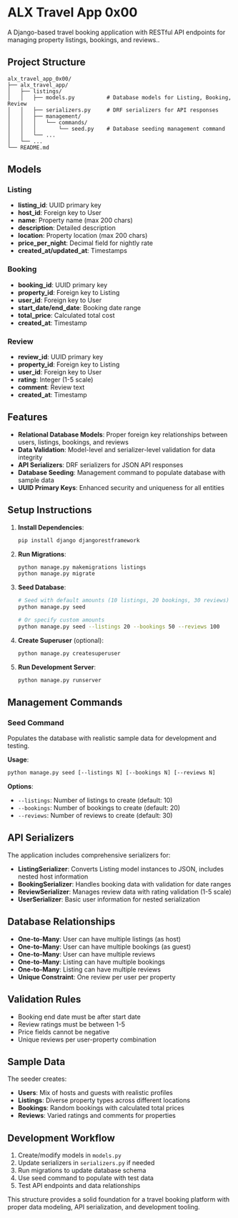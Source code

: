 # ALX Travel App 0x00

A Django-based travel booking application with RESTful API endpoints for managing property listings, bookings, and reviews..

## Project Structure

```
alx_travel_app_0x00/
├── alx_travel_app/
│   ├── listings/
│   │   ├── models.py          # Database models for Listing, Booking, Review
│   │   ├── serializers.py     # DRF serializers for API responses
│   │   ├── management/
│   │   │   └── commands/
│   │   │       └── seed.py    # Database seeding management command
│   │   └── ...
│   └── ...
└── README.md
```

## Models

### Listing
- **listing_id**: UUID primary key
- **host_id**: Foreign key to User
- **name**: Property name (max 200 chars)
- **description**: Detailed description
- **location**: Property location (max 200 chars)
- **price_per_night**: Decimal field for nightly rate
- **created_at/updated_at**: Timestamps

### Booking
- **booking_id**: UUID primary key
- **property_id**: Foreign key to Listing
- **user_id**: Foreign key to User
- **start_date/end_date**: Booking date range
- **total_price**: Calculated total cost
- **created_at**: Timestamp

### Review
- **review_id**: UUID primary key
- **property_id**: Foreign key to Listing
- **user_id**: Foreign key to User
- **rating**: Integer (1-5 scale)
- **comment**: Review text
- **created_at**: Timestamp

## Features

- **Relational Database Models**: Proper foreign key relationships between users, listings, bookings, and reviews
- **Data Validation**: Model-level and serializer-level validation for data integrity
- **API Serializers**: DRF serializers for JSON API responses
- **Database Seeding**: Management command to populate database with sample data
- **UUID Primary Keys**: Enhanced security and uniqueness for all entities

## Setup Instructions

1. **Install Dependencies**:
   ```bash
   pip install django djangorestframework
   ```

2. **Run Migrations**:
   ```bash
   python manage.py makemigrations listings
   python manage.py migrate
   ```

3. **Seed Database**:
   ```bash
   # Seed with default amounts (10 listings, 20 bookings, 30 reviews)
   python manage.py seed
   
   # Or specify custom amounts
   python manage.py seed --listings 20 --bookings 50 --reviews 100
   ```

4. **Create Superuser** (optional):
   ```bash
   python manage.py createsuperuser
   ```

5. **Run Development Server**:
   ```bash
   python manage.py runserver
   ```

## Management Commands

### Seed Command
Populates the database with realistic sample data for development and testing.

**Usage**:
```bash
python manage.py seed [--listings N] [--bookings N] [--reviews N]
```

**Options**:
- `--listings`: Number of listings to create (default: 10)
- `--bookings`: Number of bookings to create (default: 20)
- `--reviews`: Number of reviews to create (default: 30)

## API Serializers

The application includes comprehensive serializers for:

- **ListingSerializer**: Converts Listing model instances to JSON, includes nested host information
- **BookingSerializer**: Handles booking data with validation for date ranges
- **ReviewSerializer**: Manages review data with rating validation (1-5 scale)
- **UserSerializer**: Basic user information for nested serialization

## Database Relationships

- **One-to-Many**: User can have multiple listings (as host)
- **One-to-Many**: User can have multiple bookings (as guest)
- **One-to-Many**: User can have multiple reviews
- **One-to-Many**: Listing can have multiple bookings
- **One-to-Many**: Listing can have multiple reviews
- **Unique Constraint**: One review per user per property

## Validation Rules

- Booking end date must be after start date
- Review ratings must be between 1-5
- Price fields cannot be negative
- Unique reviews per user-property combination

## Sample Data

The seeder creates:
- **Users**: Mix of hosts and guests with realistic profiles
- **Listings**: Diverse property types across different locations
- **Bookings**: Random bookings with calculated total prices
- **Reviews**: Varied ratings and comments for properties

## Development Workflow

1. Create/modify models in `models.py`
2. Update serializers in `serializers.py` if needed
3. Run migrations to update database schema
4. Use seed command to populate with test data
5. Test API endpoints and data relationships

This structure provides a solid foundation for a travel booking platform with proper data modeling, API serialization, and development tooling.
